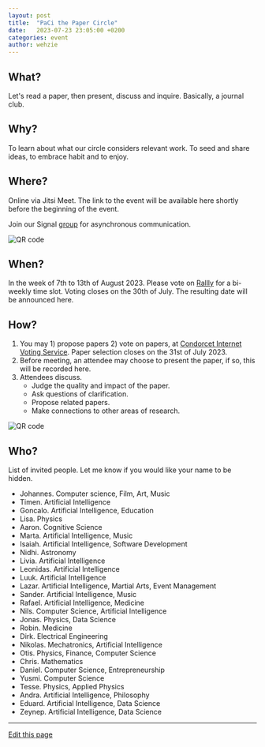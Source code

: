 ```yaml
---
layout: post
title:  "PaCi the Paper Circle"
date:   2023-07-23 23:05:00 +0200
categories: event
author: wehzie
---
```


## What?

Let's read a paper, then present, discuss and inquire.
Basically, a journal club.

## Why?

To learn about what our circle considers relevant work.
To seed and share ideas, to embrace habit and to enjoy.

## Where?

Online via Jitsi Meet.
The link to the event will be available here shortly before the beginning of the event.

Join our Signal [group](https://signal.group/#CjQKIGAHhlxis2kyvc4qQYZQzZVKU-WamcbwhX1ml7Fhkr2YEhDHYoSSHgkMYbrEiJiR6gT_) for asynchronous communication.

![QR code]({{site.baseurl}}/assets/signal_group_join.png)

## When?

In the week of 7th to 13th of August 2023.
Please vote on [Rallly](https://app.rallly.co/poll/5bMEHVjJF9ek) for a bi-weekly time slot.
Voting closes on the 30th of July.
The resulting date will be announced here.

## How?

1. You may 1) propose papers 2) vote on papers, at [Condorcet Internet Voting Service](https://civs1.civs.us/cgi-bin/vote.pl?id=E_397647d82c1fded8&akey=efe976b45b1704d5). Paper selection closes on the 31st of July 2023.
2. Before meeting, an attendee may choose to present the paper, if so, this will be recorded here.
3. Attendees discuss.
    - Judge the quality and impact of the paper.
    - Ask questions of clarification.
    - Propose related papers.
    - Make connections to other areas of research.

![QR code]({{site.baseurl}}/assets/2023_08_1_paper_selection.png)

## Who?

List of invited people.
Let me know if you would like your name to be hidden.

- Johannes. Computer science, Film, Art, Music
- Timen. Artificial Intelligence
- Goncalo. Artificial Intelligence, Education
- Lisa. Physics
- Aaron. Cognitive Science
- Marta. Artificial Intelligence, Music
- Isaiah. Artificial Intelligence, Software Development
- Nidhi. Astronomy
- Livia. Artificial Intelligence
- Leonidas. Artificial Intelligence
- Luuk. Artificial Intelligence
- Lazar. Artificial Intelligence, Martial Arts, Event Management
- Sander. Artificial Intelligence, Music
- Rafael. Artificial Intelligence, Medicine
- Nils. Computer Science, Artificial Intelligence
- Jonas. Physics, Data Science
- Robin. Medicine
- Dirk. Electrical Engineering
- Nikolas. Mechatronics, Artificial Intelligence
- Otis. Physics, Finance, Computer Science
- Chris. Mathematics
- Daniel. Computer Science, Entrepreneurship
- Yusmi. Computer Science
- Tesse. Physics, Applied Physics
- Andra. Artificial Intelligence, Philosophy
- Eduard. Artificial Intelligence, Data Science
- Zeynep. Artificial Intelligence, Data Science

---

[Edit this page]({{site.version_control_url}}{{page.relative_path}})